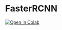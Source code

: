 # FasterRCNN
[![Open In Colab](https://colab.research.google.com/assets/colab-badge.svg)](https://colab.research.google.com/drive/1VBO0uSVvdjJ4IKPhL6w7gQ4k5wh4Z8EC)
